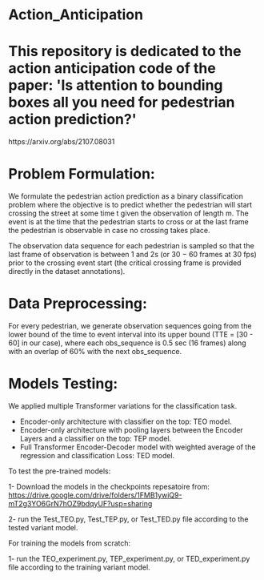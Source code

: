 # Action_Anticipation

<h1>This repository is dedicated to the action anticipation code of the paper:
<b>'Is attention to bounding boxes all you need for pedestrian action prediction?'</b></h1>
https://arxiv.org/abs/2107.08031

<h1>
<b>Problem Formulation:</b>
</h1>

We formulate the pedestrian action prediction as a binary classification problem where the objective is to predict whether the pedestrian will start crossing the street at some time t given the observation of length m. The event is at the time that the pedestrian starts to cross or at the last frame the pedestrian is observable in case no crossing takes place. 

The observation data sequence for each pedestrian is sampled so that the last frame of observation is between 1 and 2s (or 30 − 60 frames at 30 fps) prior to the crossing event start (the critical crossing frame is provided directly in the dataset annotations).


<h1>
<b>Data Preprocessing:</b>
</h1>

For every pedestrian, we generate observation sequences going from the lower bound of the time to event interval into its upper bound (TTE = [30 - 60] in our case), where each obs_sequence is 0.5 sec (16 frames) along with an overlap of 60% with the next obs_sequence.



<h1>
<b>Models Testing:</b>
</h1>

We applied multiple Transformer variations for the classification task.

* Encoder-only architecture with classifier on the top: TEO model.
* Encoder-only architecture with pooling layers between the Encoder Layers and a classifier on the top: TEP model.
* Full Transformer Encoder-Decoder model with weighted average of the regression and classification Loss: TED model.

To test the pre-trained models:

1- Download the models in the checkpoints repesatoire from:
https://drive.google.com/drive/folders/1FMB1ywiQ9-mT2g3YO6GrN7hOZ9bdqyUF?usp=sharing

2- run the Test_TEO.py, Test_TEP.py, or Test_TED.py file according to the tested variant model.

For training the models from scratch:

1- run the TEO_experiment.py, TEP_experiment.py, or TED_experiment.py file according to the training variant model.








